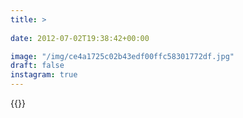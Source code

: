 ```yaml
---
title: >
  
date: 2012-07-02T19:38:42+00:00

image: "/img/ce4a1725c02b43edf00ffc58301772df.jpg"
draft: false
instagram: true
---
```


{{<photo src="/img/ce4a1725c02b43edf00ffc58301772df.jpg">}}
